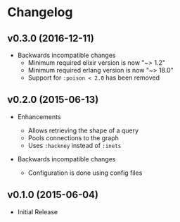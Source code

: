 # Changelog

## v0.3.0 (2016-12-11)

- Backwards incompatible changes
    - Minimum required elixir version is now "~> 1.2"
    - Minimum required erlang version is now "~> 18.0"
    - Support for `:poison < 2.0` has been removed

## v0.2.0 (2015-06-13)

- Enhancements
    - Allows retrieving the shape of a query
    - Pools connections to the graph
    - Uses `:hackney` instead of `:inets`

- Backwards incompatible changes
    - Configuration is done using config files

## v0.1.0 (2015-06-04)

- Initial Release

